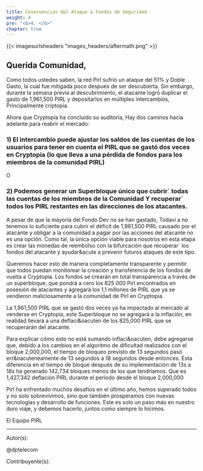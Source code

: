```yaml
---
title: Cosecuencias del Ataque & Fondos de Seguridad
weight: 4
pre: "<b>4. </b>"
chapter: true
---
```


{{< imagesurlsheaders "images_headers/aftermath.png"  >}}


## Querida Comunidad,

Como todos ustedes saben, la red Pirl sufri&oacute; un ataque del 51% y Doble Gasto,
la cual fue mitigada poco despu&eacute;s de ser descubierta. Sin embargo,
durante la semana previa al descubrimiento,
el atacante logr&oacute; duplicar el gasto de 1,961,500 PIRL y depositarlos en m&uacute;ltiples intercambios,
Principalmente criptopia.


Ahora que Cryptopia ha concluido su auditor&iacute;a,
Hay dos caminos hacia adelante para reabrir el mercado:


### 1) El intercambio puede ajustar los saldos de las cuentas de los usuarios para tener en cuenta el PIRL que se gast&oacute; dos veces en Cryptopia (lo que lleva a una p&eacute;rdida de fondos para los miembros de la comunidad PIRL)


O

### 2) Podemos generar un Superbloque &uacute;nico que cubrir&acute; todas las cuentas de los miembros de la Comunidad Y recuperar&acute; todos los PIRL restantes en las direcciones de los atacantes.


A pesar de que la mayor&iacute;a del Fondo Dev no se han gastado,
Todav&iacute; a no tenemos lo suficiente para cubrir el d&eacute;ficit de 1,961,500 PIRL causado por el atacante y obligar a la comunidad a pagar por las acciones del atacante no es una opci&oacute;n.
Como tal, la &uacute;nica opci&oacute;n viable para nosotros en esta etapa es crear las monedas de reembolso con la bifurcaci&oacute;n que recuperar&acute; los fondos del atacante y ayudar&acute a prevenir futuros ataques de este tipo.


Queremos hacer esto de manera completamente transparente y permitir que todos puedan monitorear la creaci&oacute;n y transferencia de los fondos de vuelta a Cryptopia.
Los fondos se crear&aacute;n en total transparencia a trav&eacute;s de un superbloque,
que pondr&aacute; a cero los 825 000 Pirl encontrados en posesi&oacute;n de atacantes y agregar&aacute; los 1,1 millones de PIRL que ya se vendieron maliciosamente a la comunidad de Pirl en Cryptopia.


La 1,961,500 PIRL que se gast&oacute; dos veces ya ha impactado al mercado al venderse en Cryptopia,
este Superbloque no se agregar&aacute; a la inflaci&oacute;n, en realidad llevar&aacute; a una deflaci&oacuten de los 825,000 PIRL que se recuperar&aacute;n del atacante.

Para explicar c&oacute;mo esto no est&aacute; sumando inflaci&oacuten,
debe agregarse que, debido a los cambios en el algoritmo de dificultad realizados con el bloque 2,000,000, el tiempo de bloqueo previsto de 13 segundos pas&oacute; err&oacuteneamente de 13 segundos a 18 segundos desde entonces.
Esta diferencia en el tiempo de bloque despu&eacute;s de su implementaci&oacute;n de 13s a 18s ha generado 142,734 bloques menos de los que tendr&iacute;amos. Que es 1,427,342 deflaci&oacute;n PIRL durante el per&iacute;odo desde el bloque 2,000,000


Pirl ha enfrentado muchos desaf&iacute;os en el &uacute;ltimo a&ntilde;o, hemos superado todos y no solo sobrevivimos, sino que tambi&eacute;n prosperamos con nuevas tecnolog&iacute;as y desarrollo de funciones.
Este es solo un paso m&aacute;s en nuestro duro viaje, y debemos hacerlo, juntos como siempre lo hicimos.


El Equipo PIRL 


---
Autor(s):  

@dptelecom  

Contribuyente(s):
